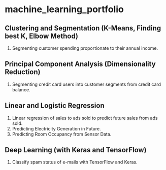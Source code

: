 # machine_learning_portfolio

## Clustering and Segmentation (K-Means, Finding best K, Elbow Method)

1. Segmenting customer spending proportionate to their annual income.

## Principal Component Analysis (Dimensionality Reduction)

1. Segmenting credit card users into customer segments from credit card balance.

## Linear and Logistic Regression

1. Linear regression of sales to ads sold to predict future sales from ads sold.
2. Predicting Electricity Generation in Future.
3. Predicting Room Occupancy from Sensor Data.

## Deep Learning (with Keras and TensorFlow)

1. Classify spam status of e-mails with TensorFlow and Keras.

